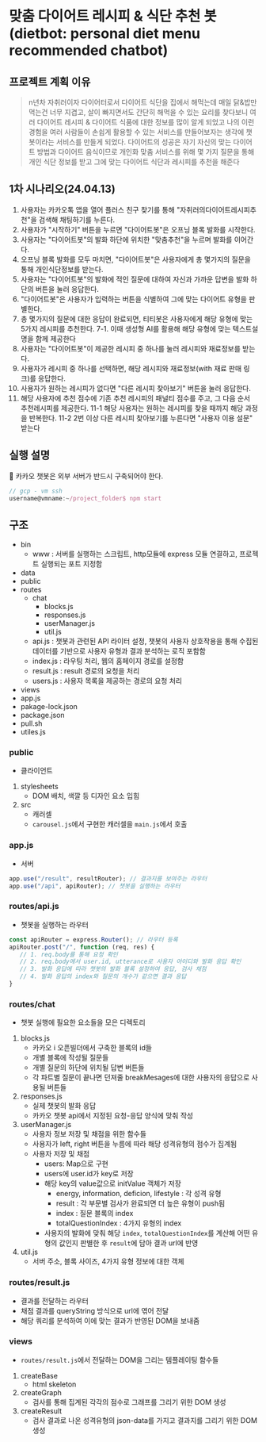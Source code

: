 # 맞춤 다이어트 레시피 & 식단 추천 봇(dietbot: personal diet menu recommended chatbot)

## 프로젝트 계획 이유

> n년차 자취러이자 다이어터로서 다이어트 식단을 집에서 해먹는데 매일 닭&밥만 먹는건 너무 지겹고, 살이 빠지면서도 간단히 해먹을 수 있는 요리를 찾다보니 여러 다이어트 레시피 & 다이어트 식품에 대한 정보를 많이 알게 되었고 나의 이런 경험을 여러 사람들이 손쉽게 활용할 수 있는 서비스를 만들어보자는 생각에 챗봇이라는 서비스를 만들게 되었다. 다이어트의 성공은 자기 자신의 맞는 다이어트 방법과 다이어트 음식이므로 개인화 맞춤 서비스를 위해 몇 가지 질문을 통해 개인 식단 정보를 받고 그에 맞는 다이어트 식단과 레시피를 추천을 해준다


## 1차 시나리오(24.04.13)

1. 사용자는 카카오톡 앱을 열어 플러스 친구 찾기를 통해 "자취러의다이어트레시피추천"을 검색해 채팅하기를 누른다.
2. 사용자가 "시작하기" 버튼을 누르면 "다이어트봇"은 오프닝 블록 발화를 시작한다.
3. 사용자는 "다이어트봇"의 발화 하단에 위치한 "맞춤추천"을 누르며 발화를 이어간다.
4. 오프닝 블록 발화를 모두 마치면, "다이어트봇"은 사용자에게 총 몇가지의 질문을 통해 개인식단정보를 받는다.
5. 사용자는 "다이어트봇"의 발화에 적인 질문에 대하여 자신과 가까운 답변을 발화 하단의 버튼을 눌러 응답한다.
6. "다이어트봇"은 사용자가 입력하는 버튼을 식별하여 그에 맞는 다이어트 유형을 판별한다.
7. 총 몇가지의 질문에 대한 응답이 완료되면, 티티봇은 사용자에게 해당 유형에 맞는 5가지 레시피를 추천한다.
   7-1. 이때 생성형 AI를 활용해 해당 유형에 맞는 텍스트설명을 함께 제공한다
8. 사용자는 "다이어트봇"이 제공한 레시피 중 하나를 눌러 레시피와 재료정보를 받는다.
9. 사용자가 레시피 중 하나를 선택하면, 해당 레시피와 재료정보(with 재료 판매 링크)를 응답한다.
10. 사용자가 원하는 레시피가 없다면 "다른 레시피 찾아보기" 버튼을 눌러 응답한다.
11. 해당 사용자에 추천 점수에 기존 추천 레시피의 패널티 점수를 주고, 그 다음 순서 추천레시피를 제공한다.
   11-1 해당 사용자는 원하는 레시피를 찾을 때까지 해당 과정을 반복한다.
   11-2 2번 이상 다른 레시피 찾아보기를 누른다면 "사용자 이용 설문" 받는다


## 실행 설명

📌 카카오 챗봇은 외부 서버가 반드시 구축되어야 한다.

```js
// gcp - vm ssh
username@vmname:~/project_folder$ npm start
```

## 구조
- bin
   - www : 서버를 실행하는 스크립트, http모듈에 express 모듈 연결하고, 프로젝트 실행되는 포트 지정함
- data
- public
- routes
    - chat
        - blocks.js
        - responses.js
        - userManager.js
        - util.js
    - api.js : 챗봇과 관련된 API 라이터 설정, 챗봇의 사용자 상호작용을 통해 수집된 데이터를 기반으로 사용자 유형과 결과 분석하는 로직 포함함
    - index.js : 라우팅 처리, 웹의 홈페이지 경로를 설정함
    - result.js : result 경로의 요청을 처리
    - users.js : 사용자 목록을 제공하는 경로의 요청 처리
- views
- app.js
- pakage-lock.json
- package.json
- pull.sh
- utiles.js


### public

- 클라이언트

1. stylesheets
   - DOM 배치, 색깔 등 디자인 요소 입힘
2. src
   - 캐러셀
   - `carousel.js`에서 구현한 캐러셀을 `main.js`에서 호출

### app.js

- 서버

```js
app.use("/result", resultRouter); // 결과지를 보여주는 라우터
app.use("/api", apiRouter); // 챗봇을 실행하는 라우터
```

### routes/api.js

- 챗봇을 실행하는 라우터

```js
const apiRouter = express.Router(); // 라우터 등록
apiRouter.post("/", function (req, res) {
   // 1. req.body를 통해 요청 확인
   // 2. req.body에서 user.id, utterance로 사용자 아이디와 발화 응답 확인
   // 3. 발화 응답에 따라 챗봇의 발화 블록 설정하여 응답, 검사 채점
   // 4. 발화 응답의 index와 질문의 개수가 같으면 결과 응답
}
```

### routes/chat

- 챗봇 실행에 필요한 요소들을 모은 디렉토리

1. blocks.js
   - 카카오 i 오픈빌더에서 구축한 블록의 id들
   - 개별 블록에 작성될 질문들
   - 개별 질문의 하단에 위치될 답변 버튼들
   - 각 파트별 질문이 끝나면 던져줄 breakMesages에 대한 사용자의 응답으로 사용될 버튼들
2. responses.js
   - 실제 챗봇의 발화 응답
   - 카카오 챗봇 api에서 지정된 요청-응답 양식에 맞춰 작성
3. userManager.js
   - 사용자 정보 저장 및 채점을 위한 함수들
   - 사용자가 left, right 버튼을 누름에 따라 해당 성격유형의 점수가 집계됨
   - 사용자 저장 및 채점
     - users: Map으로 구현
     - users에 user.id가 key로 저장
     - 해당 key의 value값으로 initValue 객체가 저장
       - energy, information, deficion, lifestyle : 각 성격 유형
       - result : 각 부문별 검사가 완료되면 더 높은 유형이 push됨
       - index : 질문 블록의 index
       - totalQuestionIndex : 4가지 유형의 index
     - 사용자의 발화에 맞춰 해당 `index`, `totalQuestionIndex`를 계산해 어떤 유형의 값인지 판별한 후 `result`에 담아 결과 url에 반영
4. util.js
   - 서버 주소, 블록 사이즈, 4가지 유형 정보에 대한 객체

### routes/result.js

- 결과를 전달하는 라우터
- 채점 결과를 queryString 방식으로 url에 엮어 전달
- 해당 쿼리를 분석하여 이에 맞는 결과가 반영된 DOM을 보내줌

### views

- `routes/result.js`에서 전달하는 DOM을 그리는 템플레이팅 함수들

1. createBase
   - html skeleton
2. createGraph
   - 검사를 통해 집계된 각각의 점수로 그래프를 그리기 위한 DOM 생성
3. createResult
   - 검사 결과로 나온 성격유형의 json-data를 가지고 결과지를 그리기 위한 DOM 생성
